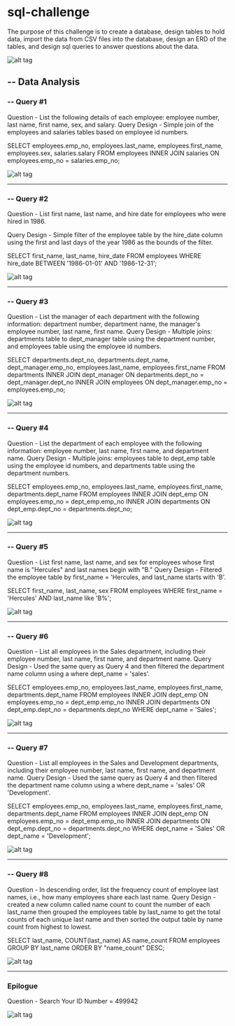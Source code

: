 # sql-challenge

The purpose of this challenge is to create a database, design tables to hold data, import the data from CSV files into the database, design an ERD of the tables, and design sql queries to answer questions about the data.

![alt tag](https://github.com/robertjbowen/sql-challenge/blob/main/images/ERD.png)

## -- Data Analysis
### -- Query #1
Question - List the following details of each employee: employee number, last name, first name, sex, and salary.
Query Design - Simple join of the employees and salaries tables based on employee id numbers.

SELECT employees.emp_no, employees.last_name, employees.first_name, employees.sex, salaries.salary
FROM employees
INNER JOIN salaries ON employees.emp_no = salaries.emp_no;

![alt tag](https://github.com/robertjbowen/sql-challenge/blob/main/images/Query1.png)
***
### -- Query #2
Question - List first name, last name, and hire date for employees who were hired in 1986.

Query Design - Simple filter of the employee table by the hire_date column using the first and last days of the year 1986 as the bounds of the filter.

SELECT first_name, last_name, hire_date
FROM employees
WHERE hire_date BETWEEN '1986-01-01' AND '1986-12-31';  

![alt tag](https://github.com/robertjbowen/sql-challenge/blob/main/images/Query2.png)
***
### -- Query #3
Question - List the manager of each department with the following information: department number, department name, the manager's employee number, last name, first name.
Query Design - Multiple joins: departments table to dept_manager table using the department number, and employees table using the employee id numbers.

SELECT departments.dept_no, departments.dept_name, dept_manager.emp_no, employees.last_name, employees.first_name
FROM departments
INNER JOIN dept_manager ON departments.dept_no = dept_manager.dept_no
INNER JOIN employees ON dept_manager.emp_no = employees.emp_no;

![alt tag](https://github.com/robertjbowen/sql-challenge/blob/main/images/Query3.png)
***
### -- Query #4
Question - List the department of each employee with the following information: employee number, last name, first name, and department name.
Query Design - Multiple joins: employees table to dept_emp table using the employee id numbers, and departments table using the department numbers.

SELECT employees.emp_no, employees.last_name, employees.first_name, departments.dept_name
FROM employees
INNER JOIN dept_emp ON employees.emp_no = dept_emp.emp_no
INNER JOIN departments ON dept_emp.dept_no = departments.dept_no;

![alt tag](https://github.com/robertjbowen/sql-challenge/blob/main/images/Query4.png)
***
### -- Query #5
Question - List first name, last name, and sex for employees whose first name is "Hercules" and last names begin with "B."
Query Design - Filtered the employee table by first_name = 'Hercules, and last_name starts with 'B'.

SELECT first_name, last_name, sex
FROM employees
WHERE first_name = 'Hercules'
AND last_name like 'B%';

![alt tag](https://github.com/robertjbowen/sql-challenge/blob/main/images/Query5.png)
***
### -- Query #6
Question - List all employees in the Sales department, including their employee number, last name, first name, and department name.
Query Design - Used the same query as Query 4 and then filtered the department name column using a where dept_name = 'sales'.

SELECT employees.emp_no, employees.last_name, employees.first_name, departments.dept_name
FROM employees
INNER JOIN dept_emp ON employees.emp_no = dept_emp.emp_no
INNER JOIN departments ON dept_emp.dept_no = departments.dept_no
WHERE dept_name = 'Sales';

![alt tag](https://github.com/robertjbowen/sql-challenge/blob/main/images/Query6.png)
***
### -- Query #7
Question - List all employees in the Sales and Development departments, including their employee number, last name, first name, and department name.
Query Design - Used the same query as Query 4 and then filtered the department name column using a  where dept_name = 'sales' OR 'Development'.

SELECT employees.emp_no, employees.last_name, employees.first_name, departments.dept_name
FROM employees
INNER JOIN dept_emp ON employees.emp_no = dept_emp.emp_no
INNER JOIN departments ON dept_emp.dept_no = departments.dept_no
WHERE dept_name = 'Sales'
OR dept_name = 'Development';

![alt tag](https://github.com/robertjbowen/sql-challenge/blob/main/images/Query7.png)
***
### -- Query #8
Question - In descending order, list the frequency count of employee last names, i.e., how many employees share each last name.
Query Design - created a new column called name count to count the number of each last_name then grouped the employees table by last_name to get the total counts of each unique last name and then sorted the output table by name count from highest to lowest.

SELECT last_name, COUNT(last_name) AS name_count
FROM employees
GROUP BY last_name
ORDER BY "name_count" DESC;

![alt tag](https://github.com/robertjbowen/sql-challenge/blob/main/images/Query8.png)
***
### Epilogue

Question - Search Your ID Number = 499942

![alt tag](https://github.com/robertjbowen/sql-challenge/blob/main/images/Query99.png)
